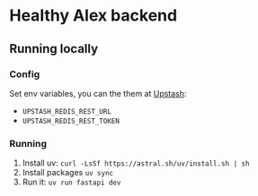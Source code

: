 # Healthy Alex backend

## Running locally

### Config 

Set env variables, you can the them at [Upstash](https://upstash.com):
- `UPSTASH_REDIS_REST_URL`
- `UPSTASH_REDIS_REST_TOKEN`

### Running

1. Install uv: `curl -LsSf https://astral.sh/uv/install.sh | sh`
2. Install packages `uv sync`
3. Run it: `uv run fastapi dev`